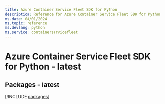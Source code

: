 ```yaml
---
title: Azure Container Service Fleet SDK for Python
description: Reference for Azure Container Service Fleet SDK for Python
ms.date: 08/01/2024
ms.topic: reference
ms.devlang: python
ms.service: containerservicefleet
---
```

# Azure Container Service Fleet SDK for Python - latest
## Packages - latest
[!INCLUDE [packages](container-service-fleet-index.md)]